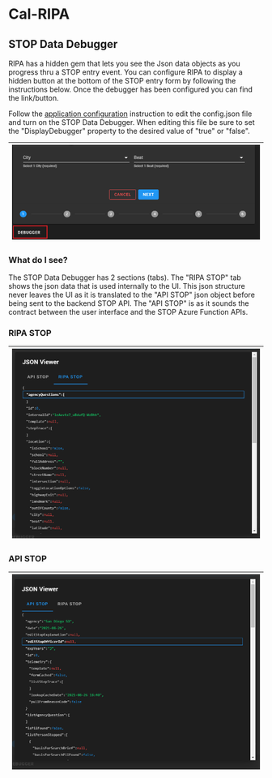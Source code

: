 # Cal-RIPA

## STOP Data Debugger

RIPA has a hidden gem that lets you see the Json data objects as you progress thru a STOP entry event. You can configure RIPA to display a hidden button at the bottom of the STOP entry form by following the instructions below. Once the debugger has been configured you can find the link/button.

Follow the [application configuration](./APP-CONFIG.md) instruction to edit the config.json file and turn on the STOP Data Debugger. When editing this file be sure to set the "DisplayDebugger" property to the desired value of "true" or "false".

| ![RIPA STOP Data Debugger](./assets/RIPA-STOP-Data-Debugger-01.png) |
| ------------------------------------------------------------------- |

### What do I see?

The STOP Data Debugger has 2 sections (tabs). The "RIPA STOP" tab shows the json data that is used internally to the UI. This json structure never leaves the UI as it is translated to the "API STOP" json object before being sent to the backend STOP API. The "API STOP" is as it sounds the contract between the user interface and the STOP Azure Function APIs.

### RIPA STOP

| ![RIPA STOP](./assets/RIPA-STOP-Data-Debugger-02.png) |
|-

### API STOP

| ![API STOP](./assets/RIPA-STOP-Data-Debugger-03.png) |
|-
